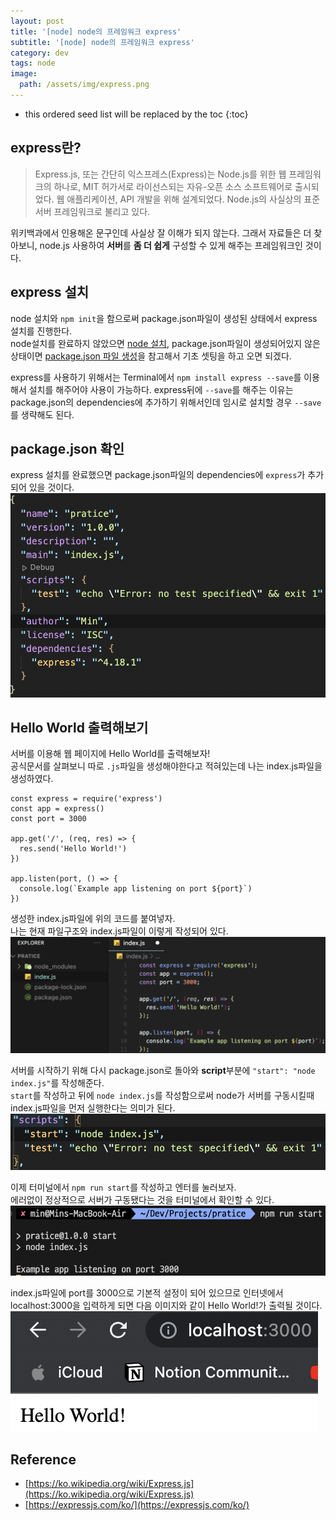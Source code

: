 ```yaml
---
layout: post
title: '[node] node의 프레임워크 express'
subtitle: '[node] node의 프레임워크 express'
category: dev
tags: node
image:
  path: /assets/img/express.png
---
```


<!-- prettier-ignore -->
* this ordered seed list will be replaced by the toc 
{:toc}

## express란?

> Express.js, 또는 간단히 익스프레스(Express)는 Node.js를 위한 웹 프레임워크의 하나로, MIT 허가서로 라이선스되는 자유-오픈 소스 소프트웨어로 출시되었다. 웹 애플리케이션, API 개발을 위해 설계되었다. Node.js의 사실상의 표준 서버 프레임워크로 불리고 있다.

위키백과에서 인용해온 문구인데 사실상 잘 이해가 되지 않는다. 그래서 자료들은 더 찾아보니, node.js 사용하여 **서버**를 **좀 더 쉽게** 구성할 수 있게 해주는 프레임워크인 것이다.

## express 설치

node 설치와 `npm init`을 함으로써 package.json파일이 생성된 상태에서 express 설치를 진행한다.  
node설치를 완료하지 않았으면 [node 설치](https://owni14.github.io/dev/dev-node-install.html), package.json파일이 생성되어있지 않은상태이면 [package.json 파일 생성](https://owni14.github.io/dev/dev-node-package.html)을 참고해서 기초 셋팅을 하고 오면 되겠다.

express를 사용하기 위해서는 Terminal에서 `npm install express --save`를 이용해서 설치를 해주어야 사용이 가능하다.
express뒤에 `--save`를 해주는 이유는 package.json의 dependencies에 추가하기 위해서인데 임시로 설치할 경우 `--save`를 생략해도 된다.

## package.json 확인

express 설치를 완료했으면 package.json파일의 dependencies에 `express`가 추가되어 있을 것이다.
![package.json_dependencies](/assets/img/development/2022-09-29/package.json_dependencies.png)

## Hello World 출력해보기

서버를 이용해 웹 페이지에 Hello World를 출력해보자!  
공식문서를 살펴보니 따로 `.js`파일을 생성해야한다고 적혀있는데 나는 index.js파일을 생성하였다.

```
const express = require('express')
const app = express()
const port = 3000

app.get('/', (req, res) => {
  res.send('Hello World!')
})

app.listen(port, () => {
  console.log(`Example app listening on port ${port}`)
})
```

생성한 index.js파일에 위의 코드를 붙여넣자.  
나는 현재 파일구조와 index.js파일이 이렇게 작성되어 있다.
![index.js](/assets/img/development/2022-09-29/index.png)

서버를 시작하기 위해 다시 package.json로 돌아와 **script**부분에 `"start": "node index.js"`를 작성해준다.  
`start`를 작성하고 뒤에 `node index.js`를 작성함으로써 node가 서버를 구동시킬때 index.js파일을 먼저 실행한다는 의미가 된다.
![script_start](/assets/img/development/2022-09-29/script_start.png)

이제 터미널에서 `npm run start`를 작성하고 엔터를 눌러보자.  
에러없이 정상적으로 서버가 구동됐다는 것을 터미널에서 확인할 수 있다.  
![npm_run_start](/assets/img/development/2022-09-29/npm_run_start.png)

index.js파일에 port를 3000으로 기본적 설정이 되어 있으므로 인터넷에서 localhost:3000을 입력하게 되면 다음 이미지와 같이 Hello World!가 출력될 것이다.  
![localhost_3000](/assets/img/development/2022-09-29/localhost_3000.png)

## Reference

- [https://ko.wikipedia.org/wiki/Express.js](https://ko.wikipedia.org/wiki/Express.js)
- [https://expressjs.com/ko/](https://expressjs.com/ko/)
